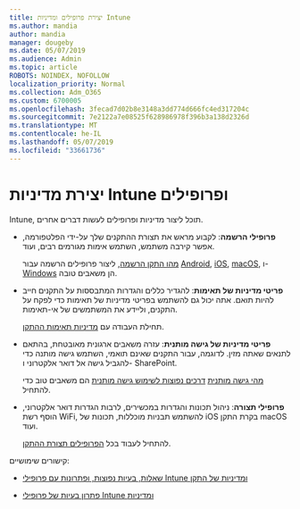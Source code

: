 ```yaml
---
title: יצירת פרופילים ומדיניות Intune
ms.author: mandia
author: mandia
manager: dougeby
ms.date: 05/07/2019
ms.audience: Admin
ms.topic: article
ROBOTS: NOINDEX, NOFOLLOW
localization_priority: Normal
ms.collection: Adm_O365
ms.custom: 6700005
ms.openlocfilehash: 3fecad7d02b8e3148a3dd774d666fc4ed317204c
ms.sourcegitcommit: 7e2122a7e08525f628986978f396b3a138d2326d
ms.translationtype: MT
ms.contentlocale: he-IL
ms.lasthandoff: 05/07/2019
ms.locfileid: "33661736"
---
```

# <a name="creating-intune-policy-and-profiles"></a>יצירת מדיניות Intune ופרופילים

Intune, תוכל ליצור מדיניות ופרופילים לעשות דברים אחרים.

- **פרופילי הרשמה**: לקבוע מראש את תצורת ההתקנים שלך על-ידי הפלטפורמה, אפשר קירבה משתמש, השתמש אימות מגורמים רבים, ועוד. 

  [מהו התקן הרשמה](https://docs.microsoft.com/intune/device-enrollment), ליצור פרופילים הרשמה עבור [Android](https://docs.microsoft.com/intune/android-enroll), [iOS](https://docs.microsoft.com/intune/ios-enroll), [macOS](https://docs.microsoft.com/intune/macos-enroll), ו- [Windows](https://docs.microsoft.com/intune/windows-enrollment-methods) הן משאבים טובה.

- **פריטי מדיניות של תאימות**: להגדיר כללים והגדרות המתבססות על התקנים חייב להיות תואם. אתה יכול גם להשתמש בפריטי מדיניות של תאימות כדי לפקח על התקנים, וליידע את המשתמשים של אי-תאימות. 

  תחילת העבודה עם [מדיניות תאימות ההתקן](https://docs.microsoft.com/intune/device-compliance-get-started).
- **פריטי מדיניות של גישה מותנית**: עזרה משאבים ארגונית מאובטחת, בהתאם לתנאים שאתה מזין. לדוגמה, עבור התקנים שאינם תואמי, השתמש גישה מותנה כדי להגביל גישה אל דואר אלקטרוני ו- SharePoint.

  [מהי גישה מותנית](https://docs.microsoft.com/intune/conditional-access) [דרכים נפוצות לשימוש גישה מותנית](https://docs.microsoft.com/intune/conditional-access-intune-common-ways-use) הם משאבים טוב כדי להתחיל.

- **פרופילי תצורה**: ניהול תכונות והגדרות במכשירים, לרבות הגדרות דואר אלקטרוני, הוסף רשת WiFi, להשתמש תבניות מוכללות, תכונות של iOS בקרת התקן macOS ועוד. 

  להתחיל לעבוד בכל [הפרופילים תצורת ההתקן](https://docs.microsoft.com/intune/device-profiles).

קישורים שימושיים:

- [שאלות, בעיות נפוצות, ופתרונות עם פרופילי Intune ומדיניות של התקן](https://docs.microsoft.com/intune/device-profile-troubleshoot)

- [פתרון בעיות של פרופילי Intune ומדיניות](https://docs.microsoft.com/intune/troubleshoot-policies-in-microsoft-intune)
